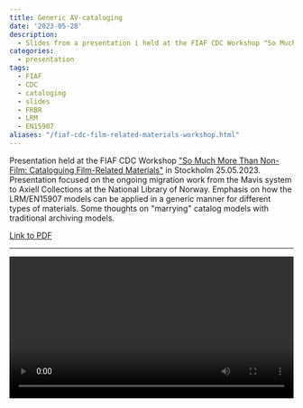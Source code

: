 ```yaml
---
title: Generic AV-cataloging
date: '2023-05-28'
description:
  - Slides from a presentation i held at the FIAF CDC Workshop "So Much More Than Non-Film Cataloguing Film-Related Materials".
categories: 
  - presentation
tags:
  - FIAF
  - CDC
  - cataloging
  - slides
  - FRBR
  - LRM
  - EN15907
aliases: "/fiaf-cdc-film-related-materials-workshop.html"
---
```


Presentation held at the FIAF CDC Workshop ["So Much More Than Non-Film: Cataloguing Film-Related Materials"](https://www.fiafnet.org/pages/Training/CDC-Workshop-2023-Film-related-Materials.html) in Stockholm 25.05.2023. 
Presentation focused on the ongoing migration work from the Mavis system to Axiell Collections at the National Library of Norway. 
Emphasis on how the LRM/EN15907 models can be applied in a generic manner for different types of materials. 
Some thoughts on "marrying" catalog models with traditional archiving models.

[Link to PDF](CDC-Workshop-25052023.pdf)

---

<video width="100%" controls>
  <source src="CDC-Workshop-25052023.m4v" type="video/mp4">
</video>

